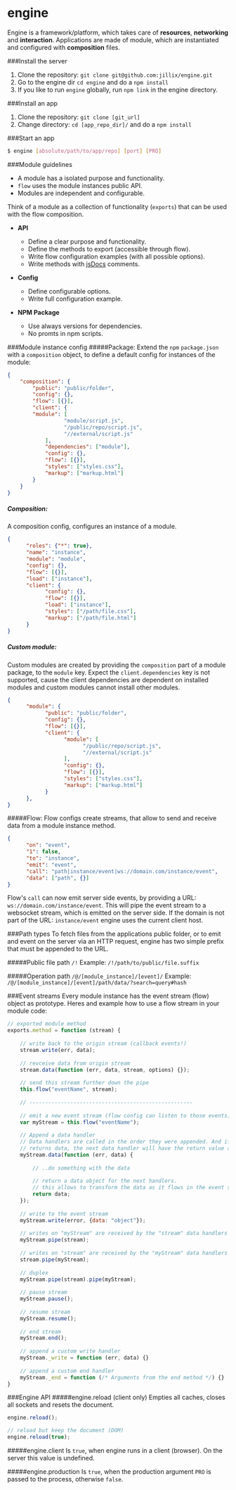 engine
======

Engine is a framework/platform, which takes care of **resources**, **networking** and **interaction**.
Applications are made of module, which are instantiated and configured with **composition** files.

###Install the server
1. Clone the repository: `git clone git@github.com:jillix/engine.git`
2. Go to the engine dir `cd engine` and do a `npm install`
3. If you like to run `engine` globally, run `npm link` in the engine directory.

###Install an app
1. Clone the repository: `git clone [git_url]`
2. Change directory: `cd [app_repo_dir]/` and do a `npm install`

###Start an app
```sh
$ engine [absolute/path/to/app/repo] [port] [PRO]
```
###Module guidelines
* A module has a isolated purpose and functionality.
* `flow` uses the module instances public API.
* Modules are independent and configurable.

Think of a module as a collection of functionality (`exports`) that can be used with the flow composition.

- **API**
    * Define a clear purpose and functionality.
    * Define the methods to export (accessible through flow).
    * Write flow configuration examples (with all possible options).
    * Write methods with [jsDocs](https://github.com/jsdoc3/jsdoc) comments.

- **Config**
    * Define configurable options.
    * Write full configuration example.

- **NPM Package**
    * Use always versions for dependencies.
    * No promts in npm scripts.

###Module instance config
#####Package:
Extend the `npm` `package.json` with a `composition` object, to define a default config for instances of the module:
```json
{
    "composition": {
        "public": "public/folder",
        "config": {},
        "flow": [{}],
        "client": {
        "module": [
                  "module/script.js",
                  "/public/repo/script.js",
                  "//external/script.js"
            ],
            "dependencies": ["module"],
            "config": {},
            "flow": [{}],
            "styles": ["styles.css"],
            "markup": ["markup.html"]
        }
    }
}
```
##### Composition:
A composition config, configures an instance of a module.
```json
{
      "roles": {"*": true},
      "name": "instance",
      "module": "module",
      "config": {},
      "flow": [{}],
      "load": ["instance"],
      "client": {
            "config": {},
            "flow": [{}],
            "load": ["instance"],
            "styles": ["/path/file.css"],
            "markup": ["/path/file.html"]
      }
}
```
##### Custom module:
Custom modules are created by providing the `composition` part of a module package, to the `module` key.
Expect the `client.dependencies` key is not supported, cause the client dependencies are dependent on installed 
modules and custom modules cannot install other modules.
```json
{
      "module": {
            "public": "public/folder",
            "config": {},
            "flow": [{}],
            "client": {
                  "module": [
                        "/public/repo/script.js",
                        "//external/script.js"
                  ],
                  "config": {},
                  "flow": [{}],
                  "styles": ["styles.css"],
                  "markup": ["markup.html"]
            }
      },
}
```
#####Flow:
Flow configs create streams, that allow to send and receive data from a module instance method.
```json
{
      "on": "event",
      "1": false,
      "to": "instance",
      "emit": "event",
      "call": "path|instance/event|ws://domain.com/instance/event",
      "data": ["path", {}]
}
```
Flow's `call` can now emit server side events, by providing a URL: `ws://domain.com/instance/event`. This will pipe the event stream to a websocket stream, which is emitted on the server side. If the domain is not part of the URL: `instance/event` engine uses the current client host.

###Path types
To fetch files from the applications public folder, or to emit and event on the server via an HTTP request, engine has two simple prefix that must be appended to the URL.

#####Public file path `/!`
Example: `/!/path/to/public/file.suffix`

#####Operation path `/@/[module_instance]/[event]/`
Example: `/@/[module_instance]/[event]/path/data/?search=query#hash`

###Event streams
Every module instance has the event stream (flow) object as prototype.
Heres and example how to use a flow stream in your module code:
```js
// exported module method
exports.method = function (stream) {
    
    // write back to the origin stream (callback events!)
    stream.write(err, data);
    
    // revceive data from origin stream
    stream.data(function (err, data, stream, options) {});
    
    // send this stream further down the pipe
    this.flow("eventName", stream);
    
    // ----------------------------------------------------
    
    // emit a new event stream (flow config can listen to those events)
    var myStream = this.flow("eventName");
    
    // Append a data handler
    // Data handlers are called in the order they were appended. And if a data handler
    // returns data, the next data handler will have the return value as data argument.
    myStream.data(function (err, data) {
    
        // ..do something with the data
        
        // return a data object for the next handlers.
        // this allows to transform the data as it flows in the event stream.
        return data;
    });
    
    // write to the event stream
    myStream.write(error, {data: "object"});
    
    // writes on "myStream" are received by the "stream" data handlers
    myStream.pipe(stream);
    
    // writes on "stream" are received by the "myStream" data handlers
    stream.pipe(myStream);
    
    // duplex
    myStream.pipe(stream).pipe(myStream);
    
    // pause stream
    myStream.pause();
    
    // resume stream
    myStream.resume();
    
    // end stream
    myStream.end();
    
    // append a custom write handler
    myStream._write = function (err, data) {}
    
    // append a custom end handler
    myStream._end = function (/* Arguments from the end method */) {}
}
```
###Engine API
#####engine.reload (client only)
Empties all caches, closes all sockets and resets the document.
```js
engine.reload();

// reload but keep the document (DOM)
engine.reload(true);
```
#####engine.client
Is `true`, when engine runs in a client (browser). On the server this value is undefined.

#####engine.production
Is `true`, when the production argument `PRO` is passed to the process, otherwise `false`.
